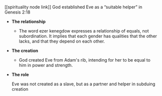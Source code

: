 [[spirituality node link]]
God established Eve as a “suitable helper” in Genesis 2:18

- **The relationship**
    
    - The word ezer kenegdow expresses a relationship of equals, not subordination. It implies that each gender has qualities that the other lacks, and that they depend on each other.
- **The creation**
    
    - God created Eve from Adam's rib, intending for her to be equal to him in power and strength.
- **The role**
    
    Eve was not created as a slave, but as a partner and helper in subduing creation